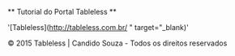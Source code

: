 ** Tutorial do Portal Tableless **

'[Tableless](http://tableless.com.br/ " target="_blank)'

© 2015 Tableless | Candido Souza - Todos os direitos reservados
